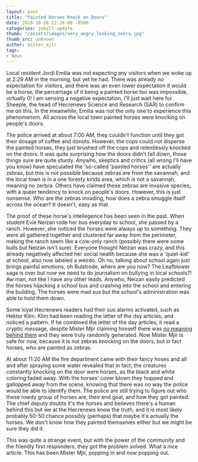 ```yaml
---
layout: post
title: "Painted Horses Knock on Doors"
date: 2020-10-26 22:20:00 -0500
categories: jekyll update
thumb: "/assets/images/very_angry_looking_zebra.jpg"
thumb_src: unknown
author: mister_mjir
tags:
- News
---
```


Local resident Jordi Emilia was not expecting any visitors when we woke up at 2:29 AM in the morning, but yet he had. There was already no expectation for visitors,
and there was an even lower expectation it would be a horse, the percentage of it being a painted horse too was impossible, virtually 0! I am sensing a negative
expectation, I'll just wait here for Sheeple, the head of Hecrenews Science and Research (SAR) to confirm me on this. In the meanwhile, Emilia was not the only one
to experience this phenomenom. All across the local town painted horses were knocking on people's doors.

The police arrived at about 7:00 AM, they couldn't function until they got their dosage of coffee and donuts. However, the cops could not disperse the painted horses,
they just brushed off the cops and relentlessly knocked on the doors. It was quite surprising how the doors didn't fall down, those things sure are quite sturdy.
Anywho, skeptics and critics (all wrong I'll have you know) have speculated the 'so-called 'painted horses'' are actually zebras, but this is not possible because
zebras are from the savannah, and the local town is in a one foresty kinda area, which is not a savannah, meaning no zerbra. Others have claimed these zebras are
invasive species, with a queer tendency to knock on people's doors. However, this is just nonsense. Who are the zebras invading, how does a zebra smuggle itself
across the ocean? It doesn't, easy as that.

The proof of these horse's intellegence has been seen in the past. When student Evie Neizan rode her bus everyday to school, she passed by a ranch. However,
she noticed the horses were always up to something. They were all gathered together and clustered far away from the perimeter, making the ranch seem like a cow-only
ranch (possibly there were some bulls but Neizan isn't sure). Everyone thought Neizan was crazy, and this already negatively affected her social health because she
was a 'quiet-kid' at school, also now labeled a weirdo. Oh no, talking about school again just brings painful emotions, oh Bulstrode, where are you now? The Leafblower
saga is over but now we need to do journalism on bullying in local schools?! Aw man, not like I have any other leads. Anywho, Neizan easily predicted the horses
hijacking a school bus and crashing into the school and entering the building. The horses were mad sus but the school's administration was able to hold them down.

Some loyal Hecrenews readers had their sus alarms activated, such as Hektor Klim. Klim had been reading the letter of the day articles, and noticed a pattern. If he
combined the letter of the day articles, it read a cryptic message, despite Mister Mjir claiming himself there was
[no meaning behind them](https://hecrenews.github.io/jekyll/update/2020/10/12/mister-mjir-returns.html) and they were truly randomly generated. Now Mister Mjir is safe
for now, because it is not zebras knocking on the doors, but in fact horses, who are painted as zebras.

At about 11:20 AM the fire department came with their fancy hoses and all and after spraying some water revealed that in fact, the creatures constantly knocking on the
door were horses, as the black and white coloring faded away. With the horses' cover blown they hopped and gallopped away from the scene, knowing that there was no
way the police would be able to identify them. The police are still trying to figure out who these rowdy group of horses are, their end goal, and how they got painted.
The chief deputy doubts it's the horses and believes there's a human behind this but we at the Hecrenews know the truth, and it is most likely probably 50-50 chance
possibly (perhaps) that maybe it's actually the horses. We don't know how they painted themselves either but we might be sure they did it.

This was quite a strange event, but with the power of the community and the friendly first responders, they got the problem solved. What a nice article. This has
been Mister Mjir, popping in and now popping out.
